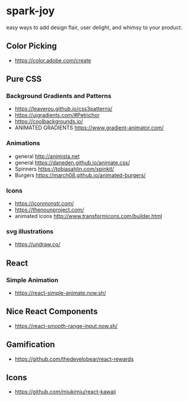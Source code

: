 # spark-joy

easy ways to add design flair, user delight, and whimsy to your product.

## Color Picking

- https://color.adobe.com/create

## Pure CSS

### Background Gradients and Patterns

- https://leaverou.github.io/css3patterns/
- https://uigradients.com/#Petrichor
- https://coolbackgrounds.io/
- ANIMATED GRADIENTS https://www.gradient-animator.com/

### Animations

- general http://animista.net
- general https://daneden.github.io/animate.css/
- Spinners https://tobiasahlin.com/spinkit/
- Burgers https://march08.github.io/animated-burgers/

### Icons

- https://iconmonstr.com/
- https://thenounproject.com/
- animated icons http://www.transformicons.com/builder.html

### svg illustrations

- https://undraw.co/

## React

### Simple Animation

- https://react-simple-animate.now.sh/

## Nice React Components

- https://react-smooth-range-input.now.sh/

## Gamification

- https://github.com/thedevelobear/react-rewards

## Icons

- https://github.com/miukimiu/react-kawaii

